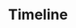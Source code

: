 ---
title: "Timeline"
layout: "archives" # This defines the structure of the page
url: "/de/timeline/"
summary: timeline
---